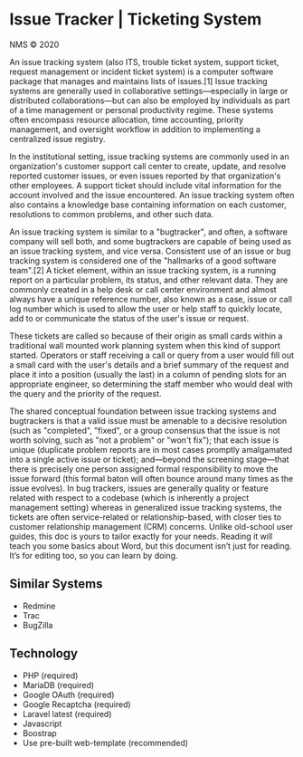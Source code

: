 # Issue Tracker | Ticketing System
NMS © 2020

An issue tracking system (also ITS, trouble ticket system, support ticket, request management or incident ticket system) is a computer software package that manages and maintains lists of issues.[1] Issue tracking systems are generally used in collaborative settings—especially in large or distributed collaborations—but can also be employed by individuals as part of a time management or personal productivity regime. These systems often encompass resource allocation, time accounting, priority management, and oversight workflow in addition to implementing a centralized issue registry.

In the institutional setting, issue tracking systems are commonly used in an organization's customer support call center to create, update, and resolve reported customer issues, or even issues reported by that organization's other employees. A support ticket should include vital information for the account involved and the issue encountered. An issue tracking system often also contains a knowledge base containing information on each customer, resolutions to common problems, and other such data.

An issue tracking system is similar to a "bugtracker", and often, a software company will sell both, and some bugtrackers are capable of being used as an issue tracking system, and vice versa. Consistent use of an issue or bug tracking system is considered one of the "hallmarks of a good software team".[2] A ticket element, within an issue tracking system, is a running report on a particular problem, its status, and other relevant data. They are commonly created in a help desk or call center environment and almost always have a unique reference number, also known as a case, issue or call log number which is used to allow the user or help staff to quickly locate, add to or communicate the status of the user's issue or request.

These tickets are called so because of their origin as small cards within a traditional wall mounted work planning system when this kind of support started. Operators or staff receiving a call or query from a user would fill out a small card with the user's details and a brief summary of the request and place it into a position (usually the last) in a column of pending slots for an appropriate engineer, so determining the staff member who would deal with the query and the priority of the request.

The shared conceptual foundation between issue tracking systems and bugtrackers is that a valid issue must be amenable to a decisive resolution (such as "completed", "fixed", or a group consensus that the issue is not worth solving, such as "not a problem" or "won't fix"); that each issue is unique (duplicate problem reports are in most cases promptly amalgamated into a single active issue or ticket); and—beyond the screening stage—that there is precisely one person assigned formal responsibility to move the issue forward (this formal baton will often bounce around many times as the issue evolves). In bug trackers, issues are generally quality or feature related with respect to a codebase (which is inherently a project management setting) whereas in generalized issue tracking systems, the tickets are often service-related or relationship-based, with closer ties to customer relationship management (CRM) concerns. Unlike old-school user guides, this doc is yours to tailor exactly for your needs. Reading it will teach you some basics about Word, but this document isn’t just for reading. It’s for editing too, so you can learn by doing.

## Similar Systems
- Redmine
- Trac
- BugZilla

## Technology
- PHP (required)
- MariaDB (required)
- Google OAuth (required)
- Google Recaptcha (required)
- Laravel latest (required)
- Javascript
- Boostrap
- Use pre-built web-template (recommended)
